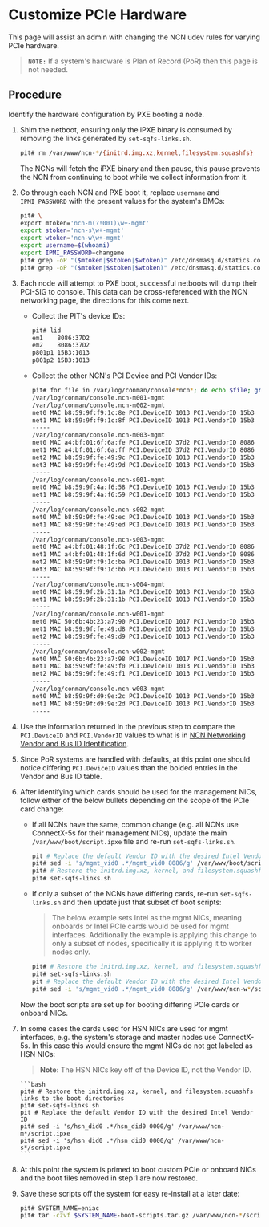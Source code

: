 # Customize PCIe Hardware

This page will assist an admin with changing the NCN udev rules for varying PCIe hardware.

> **`NOTE:`** If a system's hardware is Plan of Record (PoR) then this page is not needed.

## Procedure

Identify the hardware configuration by PXE booting a node.

1. Shim the netboot, ensuring only the iPXE binary is consumed by removing the links generated by `set-sqfs-links.sh`.

    ```bash
    pit# rm /var/www/ncn-*/{initrd.img.xz,kernel,filesystem.squashfs}
    ```

    The NCNs will fetch the iPXE binary and then pause, this pause prevents the NCN from continuing to boot while we collect information from it.

1. Go through each NCN and PXE boot it, replace `username` and `IPMI_PASSWORD` with the present values for the system's BMCs:

    ```bash
    pit# \
    export mtoken='ncn-m(?!001)\w+-mgmt'
    export stoken='ncn-s\w+-mgmt'
    export wtoken='ncn-w\w+-mgmt'
    export username=$(whoami)
    export IPMI_PASSWORD=changeme
    pit# grep -oP "($mtoken|$stoken|$wtoken)" /etc/dnsmasq.d/statics.conf | sort -u | xargs -t -i ipmitool -I lanplus -U $username -E -H {} power off
    pit# grep -oP "($mtoken|$stoken|$wtoken)" /etc/dnsmasq.d/statics.conf | sort -u | xargs -t -i ipmitool -I lanplus -U $username -E -H {} power on
    ```

1. Each node will attempt to PXE boot, successful netboots will dump their PCI-SIG to console. This data can be cross-referenced with the NCN networking page, the directions for this come next.

    - Collect the PIT's device IDs:

        ```bash
        pit# lid
        em1    8086:37D2
        em2    8086:37D2
        p801p1 15B3:1013
        p801p2 15B3:1013
        ```

    - Collect the other NCN's PCI Device and PCI Vendor IDs:

        ```bash
        pit# for file in /var/log/conman/console*ncn*; do echo $file; grep -Eoh '(net[0-9] MAC .*)' $file | sort -u | grep PCI && echo -----; done
        /var/log/conman/console.ncn-m001-mgmt
        /var/log/conman/console.ncn-m002-mgmt
        net0 MAC b8:59:9f:f9:1c:8e PCI.DeviceID 1013 PCI.VendorID 15b3
        net1 MAC b8:59:9f:f9:1c:8f PCI.DeviceID 1013 PCI.VendorID 15b3
        -----
        /var/log/conman/console.ncn-m003-mgmt
        net0 MAC a4:bf:01:6f:6a:fe PCI.DeviceID 37d2 PCI.VendorID 8086
        net1 MAC a4:bf:01:6f:6a:ff PCI.DeviceID 37d2 PCI.VendorID 8086
        net2 MAC b8:59:9f:fe:49:9c PCI.DeviceID 1013 PCI.VendorID 15b3
        net3 MAC b8:59:9f:fe:49:9d PCI.DeviceID 1013 PCI.VendorID 15b3
        -----
        /var/log/conman/console.ncn-s001-mgmt
        net0 MAC b8:59:9f:4a:f6:58 PCI.DeviceID 1013 PCI.VendorID 15b3
        net1 MAC b8:59:9f:4a:f6:59 PCI.DeviceID 1013 PCI.VendorID 15b3
        -----
        /var/log/conman/console.ncn-s002-mgmt
        net0 MAC b8:59:9f:fe:49:ec PCI.DeviceID 1013 PCI.VendorID 15b3
        net1 MAC b8:59:9f:fe:49:ed PCI.DeviceID 1013 PCI.VendorID 15b3
        -----
        /var/log/conman/console.ncn-s003-mgmt
        net0 MAC a4:bf:01:48:1f:6c PCI.DeviceID 37d2 PCI.VendorID 8086
        net1 MAC a4:bf:01:48:1f:6d PCI.DeviceID 37d2 PCI.VendorID 8086
        net2 MAC b8:59:9f:f9:1c:ba PCI.DeviceID 1013 PCI.VendorID 15b3
        net3 MAC b8:59:9f:f9:1c:bb PCI.DeviceID 1013 PCI.VendorID 15b3
        -----
        /var/log/conman/console.ncn-s004-mgmt
        net0 MAC b8:59:9f:2b:31:1a PCI.DeviceID 1013 PCI.VendorID 15b3
        net1 MAC b8:59:9f:2b:31:1b PCI.DeviceID 1013 PCI.VendorID 15b3
        -----
        /var/log/conman/console.ncn-w001-mgmt
        net0 MAC 50:6b:4b:23:a7:90 PCI.DeviceID 1017 PCI.VendorID 15b3
        net1 MAC b8:59:9f:fe:49:d8 PCI.DeviceID 1013 PCI.VendorID 15b3
        net2 MAC b8:59:9f:fe:49:d9 PCI.DeviceID 1013 PCI.VendorID 15b3
        -----
        /var/log/conman/console.ncn-w002-mgmt
        net0 MAC 50:6b:4b:23:a7:98 PCI.DeviceID 1017 PCI.VendorID 15b3
        net1 MAC b8:59:9f:fe:49:f0 PCI.DeviceID 1013 PCI.VendorID 15b3
        net2 MAC b8:59:9f:fe:49:f1 PCI.DeviceID 1013 PCI.VendorID 15b3
        -----
        /var/log/conman/console.ncn-w003-mgmt
        net0 MAC b8:59:9f:d9:9e:2c PCI.DeviceID 1013 PCI.VendorID 15b3
        net1 MAC b8:59:9f:d9:9e:2d PCI.DeviceID 1013 PCI.VendorID 15b3
        -----
        ```

1. Use the information returned in the previous step to compare the `PCI.DeviceID` and `PCI.VendorID` values to what is in [NCN Networking Vendor and Bus ID Identification](../../background/ncn_networking.md#vendor-and-bus-id-identification).

1. Since PoR systems are handled with defaults, at this point one should notice differing `PCI.DeviceID` values than the bolded entries in the Vendor and Bus ID table.

1. After identifying which cards should be used for the management NICs, follow either of the below bullets depending on the scope of the PCIe card change:

    - If all NCNs have the same, common change (e.g. all NCNs use ConnectX-5s for their management NICs), update the main `/var/www/boot/script.ipxe` file and re-run `set-sqfs-links.sh`.

        ```bash
        pit # Replace the default Vendor ID with the desired Intel Vendor ID
        pit# sed -i 's/mgmt_vid0 .*/mgmt_vid0 8086/g' /var/www/boot/script.ipxe
        pit# # Restore the initrd.img.xz, kernel, and filesystem.squashfs links to the boot directories
        pit# set-sqfs-links.sh 
        ```

    - If only a subset of the NCNs have differing cards, re-run `set-sqfs-links.sh` and then update just that subset of boot scripts:

        > The below example sets Intel as the mgmt NICs, meaning onboards or Intel PCIe cards would be used for mgmt interfaces. Additionally the example is applying this change to only a subset of nodes, specifically it is applying it to worker nodes only.

       ```bash
       pit# # Restore the initrd.img.xz, kernel, and filesystem.squashfs links to the boot directories
       pit# set-sqfs-links.sh 
       pit # Replace the default Vendor ID with the desired Intel Vendor ID
       pit# sed -i 's/mgmt_vid0 .*/mgmt_vid0 8086/g' /var/www/ncn-w*/script.ipxe
       ```

    Now the boot scripts are set up for booting differing PCIe cards or onboard NICs.

1. In some cases the cards used for HSN NICs are used for mgmt interfaces, e.g. the system's storage and master nodes use ConnectX-5s. In this case this would ensure the mgmt NICs do not get labeled as HSN NICs:

    > **Note:** The HSN NICs key off of the Device ID, not the Vendor ID.

       ```bash
       pit# # Restore the initrd.img.xz, kernel, and filesystem.squashfs links to the boot directories
       pit# set-sqfs-links.sh 
       pit # Replace the default Vendor ID with the desired Intel Vendor ID
       pit# sed -i 's/hsn_did0 .*/hsn_did0 0000/g' /var/www/ncn-m*/script.ipxe
       pit# sed -i 's/hsn_did0 .*/hsn_did0 0000/g' /var/www/ncn-s*/script.ipxe
       ```

1. At this point the system is primed to boot custom PCIe or onboard NICs and the boot files removed in step 1 are now restored.

1. Save these scripts off the system for easy re-install at a later date:

    ```bash
    pit# SYSTEM_NAME=eniac
    pit# tar -czvf $SYSTEM_NAME-boot-scripts.tar.gz /var/www/ncn-*/script.ipxe
    ```
